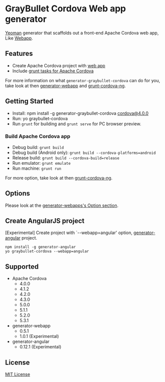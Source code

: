 # GrayBullet Cordova Web app generator
[Yeoman](http://yeoman.io) generator that scaffolds out a front-end Apache Cordova web app, Like [Webapp](https://github.com/yeoman/generator-webapp).


## Features
* Create Apache Cordova project with [web app](https://github.com/yeoman/generator-webapp)
* Include [grunt tasks for Apache Cordova](https://github.com/GrayBullet/grunt-cordova-ng)

For more information on what `generator-graybullet-cordova` can do for you, take look at then [generator-webapp](https://github.com/yeoman/generator-webapp) and [grunt-cordova-ng](https://github.com/GrayBullet/grunt-cordova-ng).


## Getting Started
* Install: npm install -g generator-graybullet-cordova cordova@4.0.0
* Run: yo graybullet-cordova
* Run `grunt` for building and `grunt serve` for PC browser preview.


### Build Apache Cordova app
* Debug build: `grunt build`
* Debug build (Android only): `grunt build --cordova-platforms=android`
* Release build: `grunt build --cordova-build=release`
* Run emulator: `grunt emulate`
* Run machine: `grunt run`

For more option, take look at then [grunt-cordova-ng](https://github.com/GrayBullet/grunt-cordova-ng).


## Options
Please look at the [generator-webapps's Option section](https://github.com/yeoman/generator-webapp#options).


## Create AngularJS project
[Experimental] Create project with `--webapp=angular' option, [generator-angular](https://github.com/yeoman/generator-angular) project.

```
npm install -g generator-angular
yo graybullet-cordova --webapp=angular
```

## Supported
* Apache Cordova
  - 4.0.0
  - 4.1.2
  - 4.2.0
  - 4.3.0
  - 5.0.0
  - 5.1.1
  - 5.2.0
  - 5.3.1
* generator-webapp
  - 0.5.1
  - 1.0.1 (Experimental)
* generator-angular
  - 0.12.1 (Experimental)


## License

[MIT License](LICENSE)
